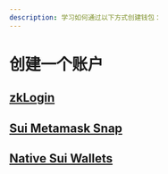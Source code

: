 ```yaml
---
description: 学习如何通过以下方式创建钱包：
---
```


# 创建一个账户

## [zkLogin](zklogin/)

## [Sui Metamask Snap](sui-metamask-snap.md)

## [Native Sui Wallets](native-sui-wallets.md)

